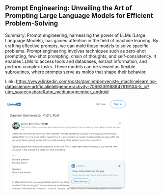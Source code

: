## Prompt Engineering: Unveiling the Art of Prompting Large Language Models for Efficient Problem-Solving
Summary: Prompt engineering, harnessing the power of LLMs (Large Language Models), has gained attention in the field of machine learning. By crafting effective prompts, we can mold these models to solve specific problems. Prompt engineering involves techniques such as zero-shot prompting, few-shot prompting, chain of thoughts, and self-consistency. It enables LLMs to access tools and databases, extract information, and perform complex tasks. These models can be viewed as flexible subroutines, where prompts serve as molds that shape their behavior.

Link: https://www.linkedin.com/posts/damienbenveniste_machinelearning-datascience-artificialintelligence-activity-7069339188847919104-5_Ix?utm_source=share&utm_medium=member_android

<img src="/img/dd27b5d6-f7a9-4daa-b96b-65e2848741c2.png" width="400" />
<br/><br/>
